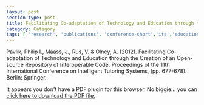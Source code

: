 ```yaml
---
layout: post
section-type: post
title: Facilitating Co-adaptation of Technology and Education through the Creation of an Open-source Repository of Interoperable Code
category: Category
tags: [ 'research', 'publications', 'conference-short','its','education','gift' ]
---
```

Pavlik, Philip I., Maass, J., Rus, V. & Olney, A. (2012). Facilitating Co-adaptation of Technology and Education through the Creation of an Open-source Repository of Interoperable Code. Proceedings of the 11th International Conference on Intelligent Tutoring Systems, (pp. 677-678). Berlin: Springer. 

<object data="https://umdrive.memphis.edu/aolney/public/publications/pavlik_its_codes_draft_2012.pdf" type="application/pdf" width="100%" height="600px">
 
  <p>It appears you don't have a PDF plugin for this browser.
  No biggie... you can <a href="https://umdrive.memphis.edu/aolney/public/publications/pavlik_its_codes_draft_2012.pdf">click here to
  download the PDF file.</a></p>
  
</object>
